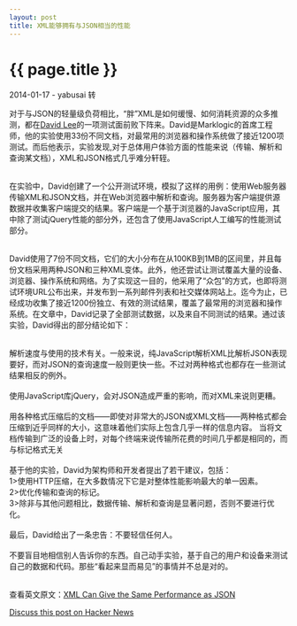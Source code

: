 ```yaml
---
layout: post
title: XML能够拥有与JSON相当的性能
---
```


{{ page.title }}
================

<p class="meta">2014-01-17 - yabusai 转</p>

对于与JSON的轻量级负荷相比，“胖”XML是如何缓慢、如何消耗资源的众多推测，都在<a href="http://www.meetup.com/sohmug/members/39938032/" target="_blank">David Lee</a>的一项测试面前败下阵来。David是Marklogic的首席工程师，他的实验使用33份不同文档，对最常用的浏览器和操作系统做了接近1200项测试。而后他表示，实验发现,对于总体用户体验方面的性能来说（传输、解析和查询某文档），XML和JSON格式几乎难分轩轾。<br /><br />

在实验中，David创建了一个公开测试环境，模拟了这样的用例：使用Web服务器传输XML和JSON文档，并在Web浏览器中解析和查询。服务器为客户端提供源数据并收集客户端提交的结果。客户端是一个基于浏览器的JavaScript应用，其中除了测试jQuery性能的部分外，还包含了使用JavaScript人工编写的性能测试部分。<br /><br />

David使用了7份不同文档，它们的大小分布在从100KB到1MB的区间里，并且每份文档采用两种JSON和三种XML变体。此外，他还尝试让测试覆盖大量的设备、浏览器、操作系统和网络。为了实现这一目的，他采用了“众包”的方式，也即将测试环境URL公布出来，并发布到一系列邮件列表和社交媒体网站上。迄今为止，已经成功收集了接近1200份独立、有效的测试结果，覆盖了最常用的浏览器和操作系统。在文章中，David记录了全部测试数据，以及来自不同测试的结果。通过该实验，David得出的部分结论如下：<br /><br />

解析速度与使用的技术有关。一般来说，纯JavaScript解析XML比解析JSON表现要好，而对JSON的查询速度一般则更快一些。不过对两种格式也都存在一些测试结果相反的例外。<br /><br />
使用JavaScript库jQuery，会对JSON造成严重的影响，而对XML来说则更糟。<br /><br />
用各种格式压缩后的文档——即使对非常大的JSON或XML文档——两种格式都会压缩到近乎同样的大小，这意味着他们实际上包含几乎一样的信息内容。
当将文档传输到广泛的设备上时，对每个终端来说传输所花费的时间几乎都是相同的，而与标记格式无关<br /><br />
基于他的实验，David为架构师和开发者提出了若干建议，包括：<br />
	1>使用HTTP压缩，在大多数情况下它是对整体性能影响最大的单一因素。<br />
	2>优化传输和查询的标记。<br />
	3>除非与其他问题相比，数据传输、解析和查询是显著问题，否则不要进行优化。<br /><br />
最后，David给出了一条忠告：不要轻信任何人。<br /><br />
不要盲目地相信别人告诉你的东西。自己动手实验，基于自己的用户和设备来测试自己的数据和代码。那些“看起来显而易见”的事情并不总是对的。

<br />查看英文原文：<a href="http://www.infoq.com/news/2013/08/xml-json-performance" target="_blank">XML Can Give the Same Performance as JSON</a>

[Discuss this post on Hacker News](http://news.ycombinator.com/item?id=3267432)
